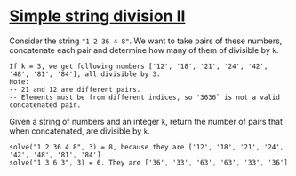 # [Simple string division II](https://www.codewars.com/kata/simple-string-division-ii "https://www.codewars.com/kata/5b8be3ae36332f341e00015e")

Consider the string `"1 2 36 4 8"`. We want to take pairs of these numbers, concatenate each pair and determine how many of them of divisible by `k`. 

```
If k = 3, we get following numbers ['12', '18', '21', '24', '42', '48', '81', '84'], all divisible by 3.   
Note:
-- 21 and 12 are different pairs. 
-- Elements must be from different indices, so '3636` is not a valid concatenated pair. 
```

Given a string of numbers and an integer `k`, return the number of pairs that when concatenated, are divisible by `k`.

```
solve("1 2 36 4 8", 3) = 8, because they are ['12', '18', '21', '24', '42', '48', '81', '84']
solve("1 3 6 3", 3) = 6. They are ['36', '33', '63', '63', '33', '36']
```